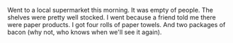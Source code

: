 Went to a local supermarket this morning. It was empty of people. The shelves were pretty well stocked. I went because a friend told me there were paper products. I got four rolls of paper towels. And two packages of bacon (why not, who knows when we'll see it again). 
